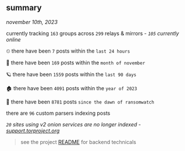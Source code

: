 
## summary
_november 10th, 2023_

currently tracking `163` groups across `299` relays & mirrors - _`105` currently online_

⏲ there have been `7` posts within the `last 24 hours`

🦈 there have been `169` posts within the `month of november`

🪐 there have been `1559` posts within the `last 90 days`

🏚 there have been `4091` posts within the `year of 2023`

🦕 there have been `8781` posts `since the dawn of ransomwatch`

there are `96` custom parsers indexing posts

_`20` sites using v2 onion services are no longer indexed - [support.torproject.org](https://support.torproject.org/onionservices/v2-deprecation/)_

> see the project [README](https://github.com/joshhighet/ransomwatch#ransomwatch--) for backend technicals
